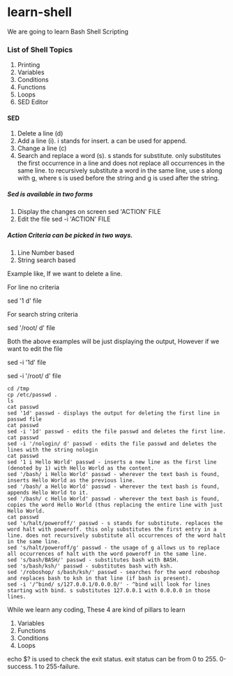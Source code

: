 # learn-shell

We are going to learn Bash Shell Scripting

### List of Shell Topics 


1. Printing 
2. Variables
3. Conditions
4. Functions
5. Loops
6. SED Editor



#### SED 
1. Delete a line (d)
2. Add a  line (i). i stands for insert. a can be used for append.
3. Change a line (c)
4. Search and replace a word (s). s stands for substitute. only substitutes the first occurrence in a line and does not replace all occurrences in the same line. to recursively substitute a word in the same line, use s along with g, where s is used before the string and g is used after the string.

##### Sed is available in two forms
1. Display the changes on screen 
sed 'ACTION' FILE 
2. Edit the file 
sed -i 'ACTION' FILE 

##### Action Criteria can be picked in two ways.
1. Line Number based 
2. String search based

Example like, If we want to delete a line.

For line no criteria 

sed '1 d' file 

For search string criteria 

sed '/root/ d' file


Both the above examples will be just displaying the output, However if we want to edit the file 

sed -i '1d' file 

sed -i '/root/ d' file 


```text
cd /tmp
cp /etc/passwd .
ls
cat passwd
sed '1d' passwd - displays the output for deleting the first line in passwd file
cat passwd
sed -i '1d' passwd - edits the file passwd and deletes the first line. 
cat passwd
sed -i '/nologin/ d' passwd - edits the file passwd and deletes the lines with the string nologin
cat passwd
sed '1 i Hello World' passwd - inserts a new line as the first line (denoted by 1) with Hello World as the content.
sed '/bash/ i Hello World' passwd - wherever the text bash is found, inserts Hello World as the previous line. 
sed '/bash/ a Hello World' passwd - wherever the text bash is found, appends Hello World to it. 
sed '/bash/ c Hello World' passwd - wherever the text bash is found, copies the word Hello World (thus replacing the entire line with just Hello World.
cat passwd
sed 's/halt/poweroff/' passwd - s stands for substitute. replaces the word halt with poweroff. this only substitutes the first entry in a line. does not recursively substitute all occurrences of the word halt in the same line. 
sed 's/halt/poweroff/g' passwd - the usage of g allows us to replace all occurrences of halt with the word poweroff in the same line.
sed 's/bash/BASH/' passwd - substitutes bash with BASH.
sed 's/bash/ksh/' passwd - substitutes bash with ksh.
sed '/roboshop/ s/bash/ksh/' passwd - searches for the word roboshop and replaces bash to ksh in that line (if bash is present).
sed -i '/^bind/ s/127.0.0.1/0.0.0.0/' - ^bind will look for lines starting with bind. s substitutes 127.0.0.1 with 0.0.0.0 in those lines.
```


While we learn any coding, These 4 are kind of pillars to learn

1. Variables
2. Functions 
3. Conditions
4. Loops 


echo $? is used to check the exit status. exit status can be from 0 to 255. 0-success. 1 to 255-failure.